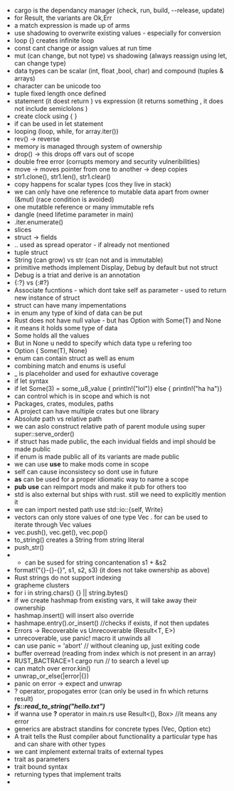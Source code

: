 * cargo is the dependancy manager (check, run, build, --release, update)
* for Result, the variants are Ok,Err
* a match expression is made up of arms
* use shadowing to overwrite existing values - especially for conversion
* loop {} creates infinite loop
* const cant change or assign values at run time
* mut (can change, but not type) vs shadowing (always reassign using let, can change type) 
* data types can be scalar (int, float ,bool, char) and compound (tuples & arrays)
* character can be unicode too
* tuple fixed length once defined
* statement (it doest return ) vs expression (it returns something , it does not include semiclolons )
* create clock using { }
* if can be used in let statement
* looping (loop, while, for array.iter())
* rev() -> reverse
* memory is managed through system of ownership
* drop() -> this drops off vars out of scope
* double free error (corrupts memory and security vulneribilities)
* move -> moves pointer from one to another -> deep copies
* str1.clone(), str1.len(), str1.clear()
* copy happens for scalar types (cos they live in stack)
* we can only have one reference to mutable data apart from owner (&mut) (race condition is avoided)
* one mutatble reference or many immutable refs
* dangle (need lifetime parameter in main)
* .iter.enumerate()
* slices
* struct -> fields
* .. used as spread operator - if already not mentioned
* tuple struct
* String (can grow) vs str (can not and is immutable)
* primitive methods implement Display, Debug by default but not struct
* Debug is a triat and derive is an annotation
* {:?} vs {:#?}
* Associate fucntions - which dont take self as parameter - used to return new instance of struct
* struct can have many impementations
* in enum any type of kind of data can be put
* Rust does not have null value - but has Option<T> with Some(T) and None
* <T> it means it holds some type of data 
* Some holds all the values
* But in None u nedd to specify which data type u refering too
* Option<T> { Some(T), None}
* enum can contain struct as well as enum
* combining match and enums is useful
* _ is placeholder and used for exhautive coverage
* if let syntax
* if let Some(3) = some_u8_value { println!("lol")} else { println!("ha ha")}
* can control which is in scope and which is not
* Packages, crates, modules, paths
* A project can have multiple crates but one library
* Absolute path vs relative path
* we can aslo construct relative path of parent module using super super::serve_order()
* if struct has made public, the each invidual fields and impl should be made public
* if enum is made public all of its variants are made public
* we can use  ****use**** to make mods come in scope
* self can cause inconsistecy so dont use in future
* ****as**** can be used for a proper idiomatic way to name a scope
* ****pub**** ****use**** can reimport mods and make it pub for others too
* std is also external but ships with rust. still we need to explicitly mention it
* we can import nested path use std::io::{self, Write}
* vectors can only store values of one type Vec<T> . for can be used to iterate through Vec values
* vec.push(), vec.get(), vec.pop()
* to_string() creates a String from string literal
* push_str()
* + can be sused for string concantenation s1 + &s2
* format!("{}-{}-{}", s1, s2, s3) (it does not take ownership as above)
* Rust strings do not support indexing
* grapheme clusters
* for i in string.chars() {} || string.bytes()
* if we create hashmap from existing vars, it will take away their ownership
* hashmap.insert() will insert also override
* hashmape.entry().or_insert() //checks if exists, if not then updates
* Errors -> Recoverable vs Unrecoverable (Result<T, E>)
* unrecoverable, use panic! macro it unwinds all
* can use panic = 'abort' // without cleaning up, just exiting code
* buffer overread (reading from index which is not present in an array)
* RUST_BACTRACE=1 cargo run // to search a level up
* can match over error.kin() 
* unwrap_or_else(|error|{})
* panic on error -> expect and unwrap 
* ? operator, propogates error (can only be used in fn which returns result)
* *******fs::read_to_string("hello.txt")*******
* if wanna use ****?**** operator in main.rs use Result<(), Box<dyn Error>> //it means any error
* generics are abstract standins for concrete types (Vec<T>, Option etc)
* A trait tells the Rust compiler about functionality a particular type has and can share with other types
* we cant implement external traits of external types
* trait as parameters
* trait bound syntax
* returning types that implement traits
* 